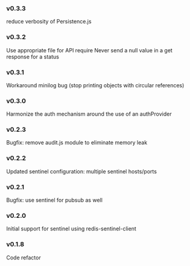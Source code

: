 ### v0.3.3
reduce verbosity of Persistence.js

### v0.3.2
Use appropriate file for API require
Never send a null value in a get response for a status

### v0.3.1

Workaround minilog bug (stop printing objects with circular references)

### v0.3.0

Harmonize the auth mechanism around the use of an authProvider

### v0.2.3

Bugfix: remove audit.js module to eliminate memory leak

### v0.2.2

Updated sentinel configuration: multiple sentinel hosts/ports

### v0.2.1

Bugfix: use sentinel for pubsub as well

### v0.2.0

Initial support for sentinel using redis-sentinel-client

### v0.1.8

Code refactor
